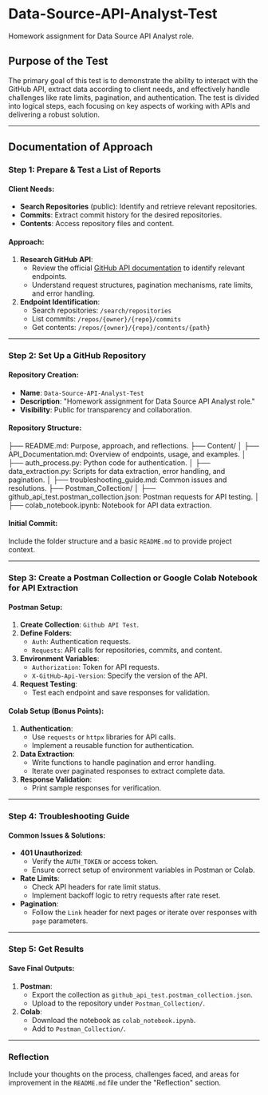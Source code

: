 # Data-Source-API-Analyst-Test
Homework assignment for Data Source API Analyst role.

## Purpose of the Test
The primary goal of this test is to demonstrate the ability to interact with the GitHub API, extract data according to client needs, and effectively handle challenges like rate limits, pagination, and authentication. The test is divided into logical steps, each focusing on key aspects of working with APIs and delivering a robust solution.

---

## Documentation of Approach

### **Step 1: Prepare & Test a List of Reports**

#### Client Needs:
- **Search Repositories** (public): Identify and retrieve relevant repositories.
- **Commits**: Extract commit history for the desired repositories.
- **Contents**: Access repository files and content.

#### Approach:
1. **Research GitHub API**:
   - Review the official [GitHub API documentation](https://docs.github.com/en/rest) to identify relevant endpoints.
   - Understand request structures, pagination mechanisms, rate limits, and error handling.
2. **Endpoint Identification**:
   - Search repositories: `/search/repositories`
   - List commits: `/repos/{owner}/{repo}/commits`
   - Get contents: `/repos/{owner}/{repo}/contents/{path}`

---

### **Step 2: Set Up a GitHub Repository**

#### Repository Creation:
- **Name**: `Data-Source-API-Analyst-Test`
- **Description**: "Homework assignment for Data Source API Analyst role."
- **Visibility**: Public for transparency and collaboration.

#### Repository Structure:
├── README.md: Purpose, approach, and reflections. 
├── Content/
│ ├── API_Documentation.md: Overview of endpoints, usage, and examples.
│ ├── auth_process.py: Python code for authentication.
│ ├── data_extraction.py: Scripts for data extraction, error handling, and pagination.
│ ├── troubleshooting_guide.md: Common issues and resolutions.
├── Postman_Collection/
      │ ├── github_api_test.postman_collection.json: Postman requests for API testing.
      │ ├── colab_notebook.ipynb: Notebook for API data extraction.


#### Initial Commit:
Include the folder structure and a basic `README.md` to provide project context.

---

### **Step 3: Create a Postman Collection or Google Colab Notebook for API Extraction**

#### Postman Setup:
1. **Create Collection**: `Github API Test`.
2. **Define Folders**:
   - `Auth`: Authentication requests.
   - `Requests`: API calls for repositories, commits, and content.
3. **Environment Variables**:
   - `Authorization`: Token for API requests.
   - `X-GitHub-Api-Version`: Specify the version of the API.
4. **Request Testing**:
   - Test each endpoint and save responses for validation.

#### Colab Setup (Bonus Points):
1. **Authentication**:
   - Use `requests` or `httpx` libraries for API calls.
   - Implement a reusable function for authentication.
2. **Data Extraction**:
   - Write functions to handle pagination and error handling.
   - Iterate over paginated responses to extract complete data.
3. **Response Validation**:
   - Print sample responses for verification.

---

### **Step 4: Troubleshooting Guide**

#### Common Issues & Solutions:
- **401 Unauthorized**:
  - Verify the `AUTH_TOKEN` or access token.
  - Ensure correct setup of environment variables in Postman or Colab.
- **Rate Limits**:
  - Check API headers for rate limit status.
  - Implement backoff logic to retry requests after rate reset.
- **Pagination**:
  - Follow the `Link` header for next pages or iterate over responses with `page` parameters.

---

### **Step 5: Get Results**

#### Save Final Outputs:
1. **Postman**:
   - Export the collection as `github_api_test.postman_collection.json`.
   - Upload to the repository under `Postman_Collection/`.
2. **Colab**:
   - Download the notebook as `colab_notebook.ipynb`.
   - Add to `Postman_Collection/`.

---

### Reflection
Include your thoughts on the process, challenges faced, and areas for improvement in the `README.md` file under the "Reflection" section.
